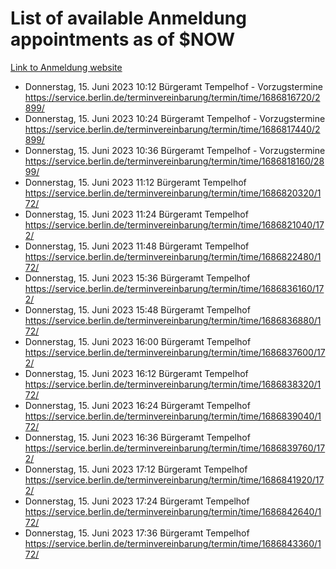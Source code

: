 # List of available Anmeldung appointments as of $NOW
[Link to Anmeldung website](https://service.berlin.de/terminvereinbarung/termin/tag.php?termin=1&anliegen[]=120686&dienstleisterlist=122210,122217,327316,122219,327312,122227,327314,122231,327346,122243,327348,122254,122252,329742,122260,329745,122262,329748,122271,327278,122273,327274,122277,327276,330436,122280,327294,122282,327290,122284,327292,122291,327270,122285,327266,122286,327264,122296,327268,150230,329760,122297,327286,122294,327284,122312,329763,122314,329775,122304,327330,122311,327334,122309,327332,317869,122281,327352,122279,329772,122283,122276,327324,122274,327326,122267,329766,122246,327318,122251,327320,122257,327322,122208,327298,122226,327300&herkunft=http%3A%2F%2Fservice.berlin.de%2Fdienstleistung%2F120686%2F)
- Donnerstag, 15. Juni 2023 10:12 Bürgeramt Tempelhof - Vorzugstermine https://service.berlin.de/terminvereinbarung/termin/time/1686816720/2899/
- Donnerstag, 15. Juni 2023 10:24 Bürgeramt Tempelhof - Vorzugstermine https://service.berlin.de/terminvereinbarung/termin/time/1686817440/2899/
- Donnerstag, 15. Juni 2023 10:36 Bürgeramt Tempelhof - Vorzugstermine https://service.berlin.de/terminvereinbarung/termin/time/1686818160/2899/
- Donnerstag, 15. Juni 2023 11:12 Bürgeramt Tempelhof https://service.berlin.de/terminvereinbarung/termin/time/1686820320/172/
- Donnerstag, 15. Juni 2023 11:24 Bürgeramt Tempelhof https://service.berlin.de/terminvereinbarung/termin/time/1686821040/172/
- Donnerstag, 15. Juni 2023 11:48 Bürgeramt Tempelhof https://service.berlin.de/terminvereinbarung/termin/time/1686822480/172/
- Donnerstag, 15. Juni 2023 15:36 Bürgeramt Tempelhof https://service.berlin.de/terminvereinbarung/termin/time/1686836160/172/
- Donnerstag, 15. Juni 2023 15:48 Bürgeramt Tempelhof https://service.berlin.de/terminvereinbarung/termin/time/1686836880/172/
- Donnerstag, 15. Juni 2023 16:00 Bürgeramt Tempelhof https://service.berlin.de/terminvereinbarung/termin/time/1686837600/172/
- Donnerstag, 15. Juni 2023 16:12 Bürgeramt Tempelhof https://service.berlin.de/terminvereinbarung/termin/time/1686838320/172/
- Donnerstag, 15. Juni 2023 16:24 Bürgeramt Tempelhof https://service.berlin.de/terminvereinbarung/termin/time/1686839040/172/
- Donnerstag, 15. Juni 2023 16:36 Bürgeramt Tempelhof https://service.berlin.de/terminvereinbarung/termin/time/1686839760/172/
- Donnerstag, 15. Juni 2023 17:12 Bürgeramt Tempelhof https://service.berlin.de/terminvereinbarung/termin/time/1686841920/172/
- Donnerstag, 15. Juni 2023 17:24 Bürgeramt Tempelhof https://service.berlin.de/terminvereinbarung/termin/time/1686842640/172/
- Donnerstag, 15. Juni 2023 17:36 Bürgeramt Tempelhof https://service.berlin.de/terminvereinbarung/termin/time/1686843360/172/
